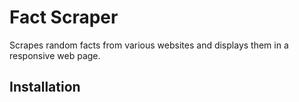 # Fact Scraper

Scrapes random facts from various websites and displays them in a responsive web page.

## Installation